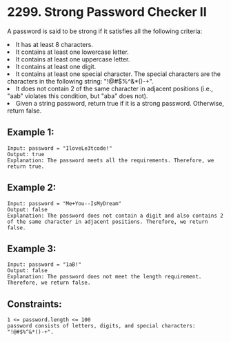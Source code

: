 # 2299. Strong Password Checker II
      
A password is said to be strong if it satisfies all the following criteria:

<li>It has at least 8 characters.</li>
<li>It contains at least one lowercase letter.</li>
<li>It contains at least one uppercase letter.</li>
<li>It contains at least one digit.</li>
<li>It contains at least one special character. The special characters are the characters in the following string: "!@#$%^&*()-+".</li>
<li>It does not contain 2 of the same character in adjacent positions (i.e., "aab" violates this condition, but "aba" does not).</li>
<li>Given a string password, return true if it is a strong password. Otherwise, return false.</li>

## Example 1:

    Input: password = "IloveLe3tcode!"
    Output: true
    Explanation: The password meets all the requirements. Therefore, we return true.

## Example 2:

    Input: password = "Me+You--IsMyDream"
    Output: false
    Explanation: The password does not contain a digit and also contains 2 of the same character in adjacent positions. Therefore, we return false.

## Example 3:

    Input: password = "1aB!"
    Output: false
    Explanation: The password does not meet the length requirement. Therefore, we return false.

## Constraints:

    1 <= password.length <= 100
    password consists of letters, digits, and special characters: "!@#$%^&*()-+".